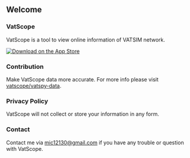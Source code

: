 ## Welcome

### VatScope

VatScope is a tool to view online information of VATSIM network.

[![Download on the App Store](https://developer.apple.com/app-store/marketing/guidelines/images/badge-download-on-the-app-store.svg)](https://itunes.apple.com/app/vatscope/id1303293807)

### Contribution

Make VatScope data more accurate. For more info please visit [vatscope/vatspy-data](https://github.com/vatscope/vatspy-data).

### Privacy Policy

VatScope will not collect or store your information in any form.

### Contact

Contact me via <mic12130@gmail.com> if you have any trouble or question with VatScope.
